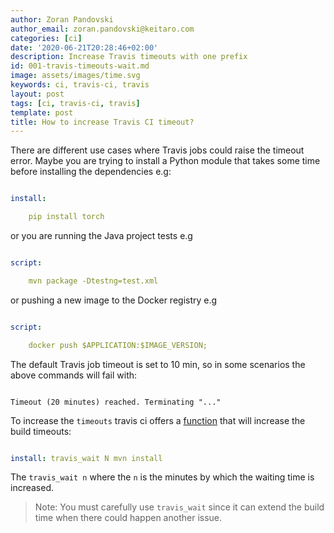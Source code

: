```yaml
---
author: Zoran Pandovski
author_email: zoran.pandovski@keitaro.com
categories: [ci]
date: '2020-06-21T20:28:46+02:00'
description: Increase Travis timeouts with one prefix
id: 001-travis-timeouts-wait.md
image: assets/images/time.svg
keywords: ci, travis-ci, travis
layout: post
tags: [ci, travis-ci, travis]
template: post
title: How to increase Travis CI timeout?
---
```




There are different use cases where Travis jobs could raise the timeout error. Maybe you are trying to install a Python module that takes some time before installing the dependencies e.g:



```yml

install:

    pip install torch

```

or you are running the Java project tests e.g



```yml

script:

    mvn package -Dtestng=test.xml

```

or pushing a new image to the Docker registry e.g



```yml

script:

    docker push $APPLICATION:$IMAGE_VERSION;

```



The default Travis job timeout is set to 10 min, so in some scenarios the above commands will fail with:



```

Timeout (20 minutes) reached. Terminating "..."

```



To increase the `timeouts` travis ci offers a [function](https://docs.travis-ci.com/user/common-build-problems/#build-times-out-because-no-output-was-received) that will increase the build timeouts:



```yml

install: travis_wait N mvn install

```



The `travis_wait n`  where the `n` is the minutes by which the waiting time is increased.



>Note: You must carefully use `travis_wait` since it can extend the build time when there could happen another issue.